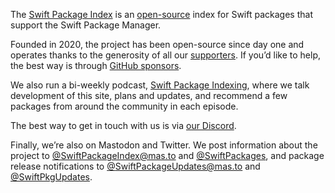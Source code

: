 The [Swift Package Index](https://swiftpackageindex.com) is an [open-source](https://github.com/SwiftPackageIndex/SwiftPackageIndex-Server) index for Swift packages that support the Swift Package Manager.

Founded in 2020, the project has been open-source since day one and operates thanks to the generosity of all our [supporters](https://swiftpackageindex.com/supporters). If you’d like to help, the best way is through [GitHub sponsors](https://github.com/sponsors/SwiftPackageIndex).

We also run a bi-weekly podcast, [Swift Package Indexing](https://swiftpackageindexing.transistor.fm/), where we talk development of this site, plans and updates, and recommend a few packages from around the community in each episode.

The best way to get in touch with us is via [our Discord](https://discord.gg/vQRb6KkYRw).

Finally, we’re also on Mastodon and Twitter. We post information about the project to [@SwiftPackageIndex@mas.to](https://mas.to/@SwiftPackageIndex) and [@SwiftPackages](https://twitter.com/SwiftPackages), and package release notifications to [@SwiftPackageUpdates@mas.to](https://mas.to/@SwiftPackageUpdates) and [@SwiftPkgUpdates](https://twitter.com/SwiftPkgUpdates).
